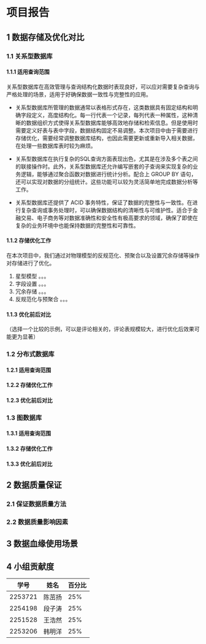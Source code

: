 # 项目报告



## 1 数据存储及优化对比

### 1.1 关系型数据库

#### 1.1.1 适用查询范围

关系型数据库在高效管理与查询结构化数据时表现良好，可以应对需要复杂查询与严格处理的场景，适用于好确保数据一致性与完整性的应用。

- 关系型数据库所管理的数据通常以表格形式存在，这类数据具有固定结构和明确字段定义，高度结构化。每一行代表一个记录，每列代表一种属性，这种清晰的数据组织方式使得关系型数据库能够高效地存储和检索信息。但是使用时需要定义好表与表中字段，数据结构固定不易调整。本次项目中由于需要进行存储优化，需要经常调整数据库结构，也因此需要更新或重新导入相关数据，在处理一些数据库表时较为麻烦。

- 关系型数据库在执行复杂的SQL查询方面表现出色，尤其是在涉及多个表之间的联接操作时。此外，关系型数据库还允许编写嵌套的子查询来实现复杂的业务逻辑，能够通过聚合函数对数据进行统计分析。配合上 GROUP BY 语句，还可以实现对数据的分组统计。这些功能可以较为灵活简单地完成数据分析等工作。

- 关系型数据库还提供了 ACID 事务特性，保证了数据的完整性与一致性。在进行复杂查询或事务处理时，可以确保数据结构的清晰性与可维护性。适合于金融交易、电子商务等对数据准确性和安全性有极高要求的领域，确保了即使在复杂的业务环境中也能保持数据的完整性和可靠性。

#### 1.1.2 存储优化工作

在本次项目中，我们通过对物理模型的反规范化、预聚合以及设置冗余存储等操作对存储进行了优化。

1. 星型模型
。。。
2. 字段设置
。。。
3. 冗余存储
。。。
4. 反规范化与预聚合
。。。

#### 1.1.3 优化前后对比

（选择一个比较的示例，可以是评论相关的，评论表规模较大，进行优化后效果可能更为显著）

### 1.2 分布式数据库
#### 1.2.1 适用查询范围
#### 1.2.2 存储优化工作
#### 1.2.3 优化前后对比



### 1.3 图数据库
#### 1.3.1 适用查询范围
#### 1.3.2 存储优化工作
#### 1.3.3 优化前后对比



## 2 数据质量保证
### 2.1 保证数据质量方法
### 2.2 数据质量影响因素



## 3 数据血缘使用场景



## 4 小组贡献度

| 学号    | 姓名   | 百分比 |
| ------- | ------ | ------ |
| 2253721 | 陈茁扬 | 25%    |
| 2254198 | 段子涛 | 25%    |
| 2251528 | 王浩然 | 25%    |
| 2253206 | 韩明洋 | 25%    |
